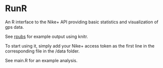 RunR
===========

An R interface to the Nike+ API providing basic statistics and visualization of gps data.

See [rpubs](http://rpubs.com/syngnz/5203) for example output using knitr.

To start using it, simply add your Nike+ access token as the first line in the corresponding file in the /data folder.

See main.R for an example analysis.